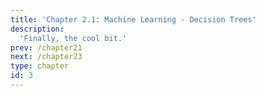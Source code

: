 ```yaml
---
title: 'Chapter 2.1: Machine Learning - Decision Trees'
description:
  'Finally, the cool bit.'
prev: /chapter21
next: /chapter23
type: chapter
id: 3
---
```


<slides source="chapter22_decision_trees">
</slides>
